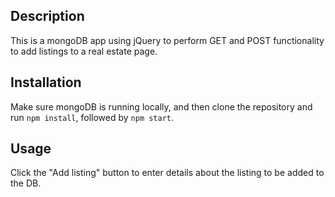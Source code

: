 ## Description

This is a mongoDB app using jQuery to perform GET and POST functionality to add
listings to a real estate page.

## Installation

Make sure mongoDB is running locally, and then clone the repository and run `npm install`, followed by `npm start`.

## Usage

Click the "Add listing" button to enter details about the listing to be added
to the DB.

